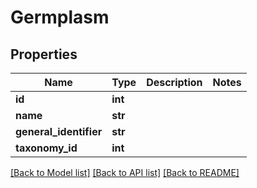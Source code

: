 # Germplasm

## Properties
Name | Type | Description | Notes
------------ | ------------- | ------------- | -------------
**id** | **int** |  | 
**name** | **str** |  | 
**general_identifier** | **str** |  | 
**taxonomy_id** | **int** |  | 

[[Back to Model list]](../README.md#documentation-for-models) [[Back to API list]](../README.md#documentation-for-api-endpoints) [[Back to README]](../README.md)


